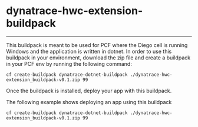 # dynatrace-hwc-extension-buildpack
---

This buildpack is meant to be used for PCF where the Diego cell is running Windows and the application is written in dotnet.
In order to use this buildpack in your environment, download the zip file and create a buildpack in your PCF env by running the following command:

```$xslt
cf create-buildpack dynatrace-dotnet-buildpack ./dynatrace-hwc-extension_buildpack-v0.1.zip 99
```

Once the buildpack is installed, deploy your app with this buildpack.

The following example shows deploying an app using this buildpack
```$xslt
cf create-buildpack dynatrace-dotnet-buildpack ./dynatrace-hwc-extension_buildpack-v0.1.zip 99
```
